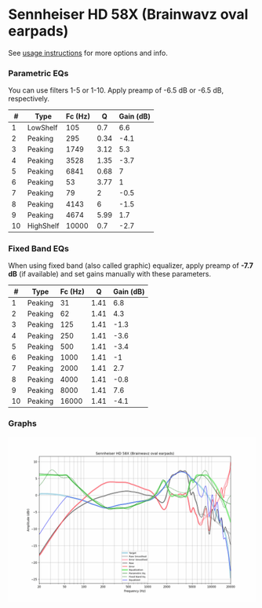 # Sennheiser HD 58X (Brainwavz oval earpads)
See [usage instructions](https://github.com/jaakkopasanen/AutoEq#usage) for more options and info.

### Parametric EQs
You can use filters 1-5 or 1-10. Apply preamp of -6.5 dB or -6.5 dB, respectively.

|   # | Type      |   Fc (Hz) |    Q |   Gain (dB) |
|-----|-----------|-----------|------|-------------|
|   1 | LowShelf  |       105 | 0.7  |         6.6 |
|   2 | Peaking   |       295 | 0.34 |        -4.1 |
|   3 | Peaking   |      1749 | 3.12 |         5.3 |
|   4 | Peaking   |      3528 | 1.35 |        -3.7 |
|   5 | Peaking   |      6841 | 0.68 |         7   |
|   6 | Peaking   |        53 | 3.77 |         1   |
|   7 | Peaking   |        79 | 2    |        -0.5 |
|   8 | Peaking   |      4143 | 6    |        -1.5 |
|   9 | Peaking   |      4674 | 5.99 |         1.7 |
|  10 | HighShelf |     10000 | 0.7  |        -2.7 |

### Fixed Band EQs
When using fixed band (also called graphic) equalizer, apply preamp of **-7.7 dB** (if available) and set gains manually with these parameters.

|   # | Type    |   Fc (Hz) |    Q |   Gain (dB) |
|-----|---------|-----------|------|-------------|
|   1 | Peaking |        31 | 1.41 |         6.8 |
|   2 | Peaking |        62 | 1.41 |         4.3 |
|   3 | Peaking |       125 | 1.41 |        -1.3 |
|   4 | Peaking |       250 | 1.41 |        -3.6 |
|   5 | Peaking |       500 | 1.41 |        -3.4 |
|   6 | Peaking |      1000 | 1.41 |        -1   |
|   7 | Peaking |      2000 | 1.41 |         2.7 |
|   8 | Peaking |      4000 | 1.41 |        -0.8 |
|   9 | Peaking |      8000 | 1.41 |         7.6 |
|  10 | Peaking |     16000 | 1.41 |        -4.1 |

### Graphs
![](./Sennheiser%20HD%2058X%20(Brainwavz%20oval%20earpads).png)
